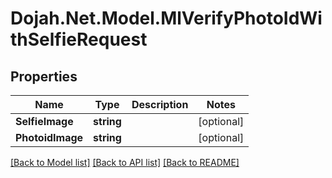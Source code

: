 # Dojah.Net.Model.MlVerifyPhotoIdWithSelfieRequest

## Properties

Name | Type | Description | Notes
------------ | ------------- | ------------- | -------------
**SelfieImage** | **string** |  | [optional] 
**PhotoidImage** | **string** |  | [optional] 

[[Back to Model list]](../README.md#documentation-for-models) [[Back to API list]](../README.md#documentation-for-api-endpoints) [[Back to README]](../README.md)

